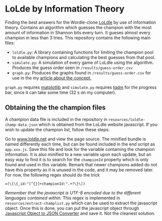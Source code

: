 # LoLde by Information Theory
Finding the best answers for the Wordle-clone [LoLdle](www.loldle.net) by use of information theory.
Contains an algorithm which guesses the champion with the most amount of information in Shannon bits every turn. It gueses almost every champion in less than 3 tries. This repository contains the following main files:
* `loldle.py`: A library containing functions for limiting the champion pool to available champions and calculating the best guesses from that pool.
* `simulate.py`: A simulation of every game of LoLdle using the algorithm. Produces the guess order seen in `/results/guess-order.csv`
* `graph.py`: Produces the graphs found in `/results/guess-order.csv` for use in the my [article about the concept.](https://itmunk.netlify.app/posts/loldle-information-theory/)

`graph.py` requires [matplotlib](https://matplotlib.org/) and `simulate.py` requires [tqdm](https://github.com/tqdm/tqdm) for the progress bar, since it can take some time (32 s on my computer).

## Obtaining the the champion files
A champion data file is included in the repository in `resources/loldle-champ-data.json` which is obtained from the LoLdle website javascript. If you wish to update the champion list, follow these steps:


Go to www.loldle.net and view the page source. The minified bundle is named differently each time, but can be found included in the end script as `app.xxx.js`. Save this file and look for the variable containing the champion information. It is also minified to a new variable upon each update, but an easy way to find it is to search for the `championId` property which is only found and used in this variable. Remark that newer champions added do not have this property as it is unused in the code, and it may be removed later.
For now, the following regex should do the trick
```regex
=(\[\{_id:"[^{}]+championId:".+?\}\])
```
*Remember that the javascript is UTF-8 encoded due to the different languages contained within.*
This regex is implemented in `resources/extract-champlist.py` which can be used to extract the javascript object. Once this is done, you can put the javascript object through [Javascript Object to JSON Converter](https://www.convertsimple.com/convert-javascript-to-json/) and save it. Not the cleanest solution.